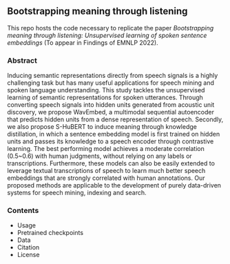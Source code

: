 ## Bootstrapping meaning through listening   
This repo hosts the code necessary to replicate the paper *Bootstrapping meaning through listening: Unsupervised learning of spoken sentence embeddings* (To appear in Findings of EMNLP 2022). 

### Abstract  
Inducing semantic representations directly from speech signals is a highly challenging task but has many useful applications for speech mining and spoken language understanding. This study tackles the unsupervised learning of semantic representations for spoken utterances. Through converting speech signals into hidden units generated from acoustic unit discovery, we propose WavEmbed, a multimodal sequential autoencoder that predicts hidden units from a dense representation of speech. Secondly, we also propose S-HuBERT to induce meaning through knowledge distillation, in which a sentence embedding model is first trained on hidden units and passes its knowledge to a speech encoder through contrastive learning. The best performing model achieves a moderate correlation (0.5~0.6) with human judgments, without relying on any labels or transcriptions. Furthermore, these models can also be easily extended to leverage textual transcriptions of speech to learn much better speech embeddings that are strongly correlated with human annotations. Our proposed methods are applicable to the development of purely data-driven systems for speech mining, indexing and search.

### Contents  
- Usage
- Pretrained checkpoints
- Data
- Citation
- License
